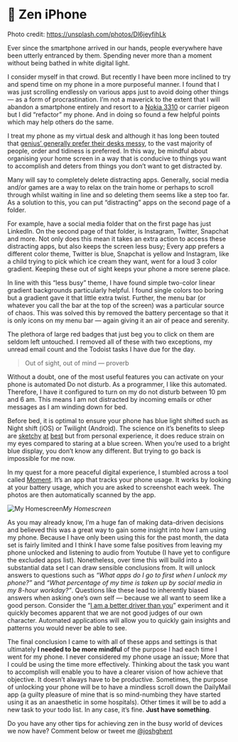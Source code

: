 
# 📱 Zen iPhone

Photo credit: https://unsplash.com/photos/Dl6jeyfihLk

Ever since the smartphone arrived in our hands, people everywhere have been utterly entranced by them. Spending never more than a moment without being bathed in white digital light.

I consider myself in that crowd. But recently I have been more inclined to try and spend time on my phone in a more purposeful manner. I found that I was just scrolling endlessly on various apps just to avoid doing other things — as a form of procrastination. I’m not a maverick to the extent that I will abandon a smartphone entirely and resort to a [Nokia 3310](https://en.wikipedia.org/wiki/Nokia_3310) or carrier pigeon but I did “refactor” my phone. And in doing so found a few helpful points which may help others do the same.

I treat my phone as my virtual desk and although it has long been touted that [genius’ generally prefer their desks messy](https://www.inc.com/geoffrey-james/a-messy-desk-is-a-sign-of-genius-according-to-scie.html), to the vast majority of people, order and tidiness is preferred. In this way, be mindful about organising your home screen in a way that is conducive to things you want to accomplish and deters from things you don’t want to get distracted by.

Many will say to completely delete distracting apps. Generally, social media and/or games are a way to relax on the train home or perhaps to scroll through whilst waiting in line and so deleting them seems like a step too far. As a solution to this, you can put “distracting” apps on the second page of a folder.

For example, have a social media folder that on the first page has just LinkedIn. On the second page of that folder, is Instagram, Twitter, Snapchat and more. Not only does this mean it takes an extra action to access these distracting apps, but also keeps the screen less busy; Every app prefers a different color theme, Twitter is blue, Snapchat is yellow and Instagram, like a child trying to pick which ice cream they want, went for a loud 3 color gradient. Keeping these out of sight keeps your phone a more serene place.

In line with this “less busy” theme, I have found simple two-color linear gradient backgrounds particularly helpful. I found single colors too boring but a gradient gave it that little extra twist. Further, the menu bar (or whatever you call the bar at the top of the screen) was a particular source of chaos. This was solved this by removed the battery percentage so that it is only icons on my menu bar — again giving it an air of peace and serenity.

The plethora of large red badges that just beg you to click on them are seldom left untouched. I removed all of these with two exceptions, my unread email count and the Todoist tasks I have due for the day.
> Out of sight, out of mind — proverb

Without a doubt, one of the most useful features you can activate on your phone is automated Do not disturb. As a programmer, I like this automated. Therefore, I have it configured to turn on my do not disturb between 10 pm and 6 am. This means I am not distracted by incoming emails or other messages as I am winding down for bed.

Before bed, it is optimal to ensure your phone has blue light shifted such as Night shift (iOS) or Twilight (Android). The science on it’s benefits to sleep are [sketchy](https://www.health.harvard.edu/staying-healthy/blue-light-has-a-dark-side) [at](https://cliradex.com/7-myths-facts-blue-light-eyes/) [best](https://medicalxpress.com/news/2016-04-debunking-digital-eyestrain-blue-myths.html) but from personal experience, it does reduce strain on my eyes compared to staring at a blue screen. When you’re used to a bright blue display, you don’t know any different. But trying to go back is impossible for me now.

In my quest for a more peaceful digital experience, I stumbled across a tool called [Moment](https://inthemoment.io/). It’s an app that tracks your phone usage. It works by looking at your battery usage, which you are asked to screenshot each week. The photos are then automatically scanned by the app.

![My Homescreen](https://cdn-images-1.medium.com/max/2484/1*pgMkULYbNKEtX9L84MQWTw@2x.jpeg)*My Homescreen*

As you may already know, I’m a huge fan of making data-driven decisions and believed this was a great way to gain some insight into how I am using my phone. Because I have only been using this for the past month, the data set is fairly limited and I think I have some false positives from leaving my phone unlocked and listening to audio from Youtube (I have yet to configure the excluded apps list). Nonetheless, over time this will build into a substantial data set I can draw sensible conclusions from. It will unlock answers to questions such as *“What apps do I go to first when I unlock my phone?”* and *“What percentage of my time is taken up by social media in my 8-hour workday?”*. Questions like these lead to inherently biased answers when asking one’s own self — because we all want to seem like a good person. Consider the “[I am a better driver than you](https://en.wikipedia.org/wiki/Illusory_superiority#Driving_ability)” experiment and it quickly becomes apparent that we are not good judges of our own character. Automated applications will allow you to quickly gain insights and patterns you would never be able to see.

The final conclusion I came to with all of these apps and settings is that ultimately **I needed to be more mindful** of the purpose I had each time I went for my phone. I never considered my phone usage an issue; More that I could be using the time more effectively. Thinking about the task you want to accomplish will enable you to have a clearer vision of how achieve that objective. It doesn’t always have to be productive. Sometimes, the purpose of unlocking your phone will be to have a mindless scroll down the DailyMail app (a guilty pleasure of mine that is so mind-numbing they have started using it as an anaesthetic in some hospitals). Other times it will be to add a new task to your todo list. In any case, it’s fine. **Just have something**.

Do you have any other tips for achieving zen in the busy world of devices we now have? Comment below or tweet me [@joshghent](https://twitter.com/joshghent)

